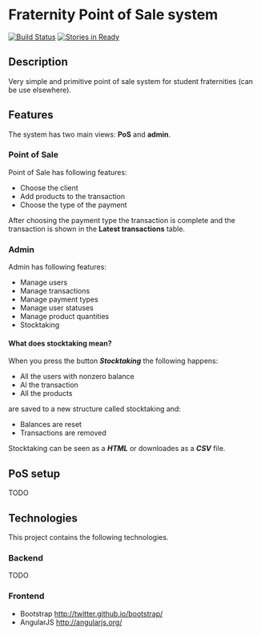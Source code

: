 # Fraternity Point of Sale system
[![Build Status](https://travis-ci.org/v3rm0n/fratpos.png)](https://travis-ci.org/v3rm0n/fratpos)
[![Stories in Ready](https://badge.waffle.io/v3rm0n/fratpos.png?label=ready&title=Ready)](https://waffle.io/v3rm0n/fratpos)

## Description

Very simple and primitive point of sale system for student fraternities (can be use elsewhere).

## Features
The system has two main views: **PoS** and **admin**.

### Point of Sale
Point of Sale has following features:

* Choose the client
* Add products to the transaction
* Choose the type of the payment

After choosing the payment type the transaction is complete and the transaction is shown in the **Latest transactions** table.

### Admin
Admin has following features:

* Manage users
* Manage transactions
* Manage payment types
* Manage user statuses
* Manage product quantities
* Stocktaking

#### What does stocktaking mean?
When you press the button ***Stocktaking*** the following happens:

* All the users with nonzero balance
* Al the transaction
* All the products

are saved to a new structure called stocktaking and:

* Balances are reset
* Transactions are removed

Stocktaking can be seen as a ***HTML*** or downloades as a ***CSV*** file.

## PoS setup
TODO

## Technologies
This project contains the following technologies.

### Backend
TODO

### Frontend
* Bootstrap <http://twitter.github.io/bootstrap/>
* AngularJS <http://angularjs.org/>
